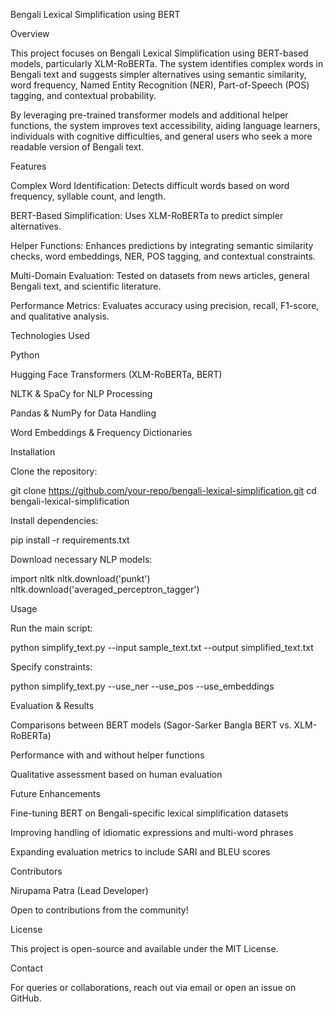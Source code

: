 Bengali Lexical Simplification using BERT

Overview

This project focuses on Bengali Lexical Simplification using BERT-based models, particularly XLM-RoBERTa. The system identifies complex words in Bengali text and suggests simpler alternatives using semantic similarity, word frequency, Named Entity Recognition (NER), Part-of-Speech (POS) tagging, and contextual probability.

By leveraging pre-trained transformer models and additional helper functions, the system improves text accessibility, aiding language learners, individuals with cognitive difficulties, and general users who seek a more readable version of Bengali text.

Features

Complex Word Identification: Detects difficult words based on word frequency, syllable count, and length.

BERT-Based Simplification: Uses XLM-RoBERTa to predict simpler alternatives.

Helper Functions: Enhances predictions by integrating semantic similarity checks, word embeddings, NER, POS tagging, and contextual constraints.

Multi-Domain Evaluation: Tested on datasets from news articles, general Bengali text, and scientific literature.

Performance Metrics: Evaluates accuracy using precision, recall, F1-score, and qualitative analysis.

Technologies Used

Python

Hugging Face Transformers (XLM-RoBERTa, BERT)

NLTK & SpaCy for NLP Processing

Pandas & NumPy for Data Handling

Word Embeddings & Frequency Dictionaries

Installation

Clone the repository:

git clone https://github.com/your-repo/bengali-lexical-simplification.git
cd bengali-lexical-simplification

Install dependencies:

pip install -r requirements.txt

Download necessary NLP models:

import nltk
nltk.download('punkt')
nltk.download('averaged_perceptron_tagger')

Usage

Run the main script:

python simplify_text.py --input sample_text.txt --output simplified_text.txt

Specify constraints:

python simplify_text.py --use_ner --use_pos --use_embeddings

Evaluation & Results

Comparisons between BERT models (Sagor-Sarker Bangla BERT vs. XLM-RoBERTa)

Performance with and without helper functions

Qualitative assessment based on human evaluation

Future Enhancements

Fine-tuning BERT on Bengali-specific lexical simplification datasets

Improving handling of idiomatic expressions and multi-word phrases

Expanding evaluation metrics to include SARI and BLEU scores

Contributors

Nirupama Patra (Lead Developer)

Open to contributions from the community!

License

This project is open-source and available under the MIT License.

Contact

For queries or collaborations, reach out via email or open an issue on GitHub.
